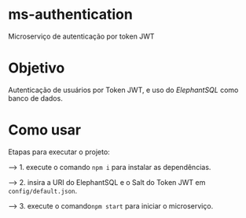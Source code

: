 # ms-authentication
Microserviço de autenticação por token JWT

# Objetivo
Autenticação de usuários por Token JWT, e uso do *ElephantSQL* como banco de dados.

# Como usar

Etapas para executar o projeto:

--> 1. execute o comando `npm i` para instalar as dependências.

--> 2. insira a URI do ElephantSQL e o Salt do Token JWT em `config/default.json`.

--> 3. execute o comando`npm start` para iniciar o microserviço.

